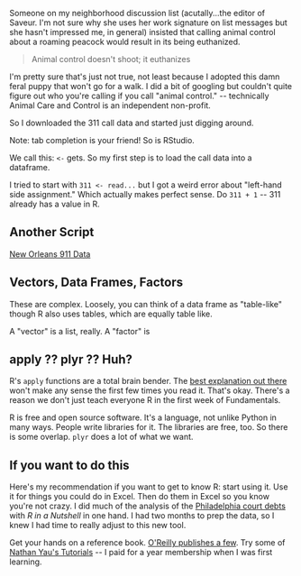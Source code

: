 Someone on my neighborhood discussion list (acutally...the editor of Saveur. I'm not sure why she uses her work signature on list messages but she hasn't impressed me, in general) insisted that calling animal control about a roaming peacock would result in its being euthanized.

> Animal control doesn't shoot; it euthanizes

I'm pretty sure that's just not true, not least because I adopted this damn feral puppy that won't go for a walk. I did a bit of googling but couldn't quite figure out who you're calling if you call "animal control." -- technically Animal Care and Control is an independent non-profit. 

So I downloaded the 311 call data and started just digging around.

Note: tab completion is your friend! So is RStudio. 

We call this: `<-` gets. So my first step is to load the call data into a dataframe. 

I tried to start with `311 <- read...` but I got a weird error about "left-hand side assignment." Which actually makes perfect sense. Do `311 + 1` -- 311 already has a value in R. 

## Another Script
[New Orleans 911 Data](https://gist.github.com/amandabee/8514c262734b3241da73)

## Vectors, Data Frames, Factors
These are complex. Loosely, you can think of a data frame as "table-like" though R also uses tables, which are equally table like. 

A "vector" is a list, really. A "factor" is 

## apply ?? plyr ?? Huh?
R's `apply` functions are a total brain bender. The [best explanation out there](http://stackoverflow.com/questions/3505701/r-grouping-functions-sapply-vs-lapply-vs-apply-vs-tapply-vs-by-vs-aggrega/7141669#7141669) won't make any sense the first few times you read it. That's okay. There's a reason we don't just teach everyone R in the first week of Fundamentals. 

R is free and open source software. It's a language, not unlike Python in many ways. People write libraries for it. The libraries are free, too. So there is some overlap. `plyr` does a lot of what we want.   

## If you want to do this
Here's my recommendation if you want to get to know R: start using it. Use it for things you could do in Excel. Then do them in Excel so you know you're not crazy. I did much of the analysis of the [Philadelphia court debts](http://www.marketplace.org/topics/wealth-poverty/philadelphia-collects-court-debt-decades-later) with *R in a Nutshell* in one hand. I had two months to prep the data, so I knew I had time to really adjust to this new tool. 

Get your hands on a reference book. [O'Reilly publishes a few](http://search.oreilly.com/?q=R&x=0&y=0). Try some of [Nathan Yau's Tutorials](http://flowingdata.com/) -- I paid for a year membership when I was first learning. 

